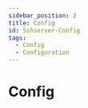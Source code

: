 ```yaml
---
sidebar_position: 2
title: Config
id: Sshserver-Config
tags:
  - Config
  - Configuration
---
```


# Config
